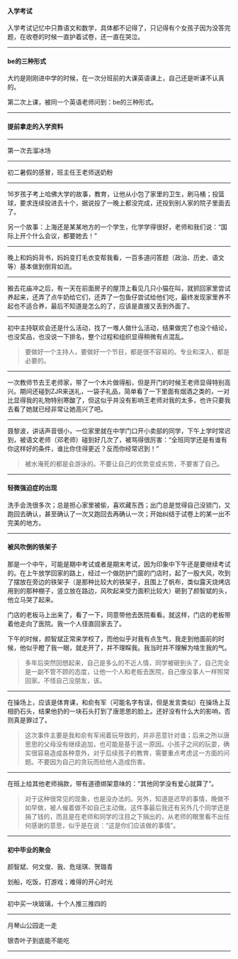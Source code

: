 #### 入学考试

入学考试记忆中只靠语文和数学，具体都不记得了，只记得有个女孩子因为没答完题，在收卷的时候一直护着试卷，还一直在哭泣。

---

#### be的三种形式

大约是刚刚进中学的时候，在一次分班前的大课英语课上，自己还是听课不认真的。

第二次上课，被同一个英语老师问到：be的三种形式。

---

#### 提前拿走的入学资料

---

第一次去溜冰场

---

初二暑假的感冒，班主任王老师送奶粉

---

16岁孩子考上哈佛大学的故事，教育，让他从小包了家里的卫生，刷马桶；投篮球，要求连续投进去十个，据说投了一晚上都没完成，还投到别人家的院子里面去了。

另一个故事：上海还是某某地方的一个学生，化学学得很好，老师和我们说：“国际上开个什么会议，都要她去！”

---

晚上和妈妈背书，妈妈变打毛衣变帮我看，一百多道问答题（政治、历史、语文等）基本做到倒背如流。

---

搬去花庙冲之后，有一天在前面房子的屋顶上看见几只小猫在叫，就抓回家里尝试养起来，还弄了点牛奶给它们，还弄了一包鱼仔尝试给他们吃，最终发现家里养不起也不适合养，最后不知道是怎么的了，应该是直接又丢到外面了。

---

初中主持联欢会还是什么活动，找了一堆人做什么活动，结果做完了也没个结论，也没奖品，也没说一下排名，整个过程和组织显得稍微有点混乱。

> 要做好一个主持人，要做好一个节目，都是很不容易的。专业和深入，都是必要的。

---

一次教师节去王老师家，带了一个木片做得船，但是开门的时候王老师显得特别高兴。期间还碰到ZJR来送礼，一袋子礼品，简单看了一下里面有烟酒之类的，一对比显得我的礼物特别寒酸了，但这似乎并没有影响王老师对我的太多，也许只要我去看了她就已经非常让她高兴了吧。

---

聂黎波，讲话声音很小，一位家里就在中学门口开小卖部的同学，下午上学时常迟到，被语文老师（邓老师）碰到好几次了，被骂得很厉害：“全班同学还是有谁有你这样好的条件，谁比你住得更近？反而你经常迟到！”

> 被水淹死的都是会游泳的。不要让自己的优势变成劣势，不要害了自己。

---

#### 轻微强迫症的出现

洗手会洗很多次；总是担心家里被偷，喜欢藏东西；出门总是觉得自己没锁门，又跑回去确认，甚至确认了一次又跑回去再确认一次；开始纠结于试卷上的某一出不完美的地方。

---

#### 被风吹倒的铁架子

那是一个中午，可能是期中考试或者是期末考试，因为印象中下午还是要继续考试的。在上午放学回家的路上，经过一个做防护门窗的门店时，起了一股大风，吹到了摆放在旁边的铁架子（是那种比较大的铁架子，且围上了帆布，类似露天烧烤店用到的那种棚子，竖立放在路边，风吹起来受力面积比较大）砸到了颜智斌的头，他立马哭了起来。

门店的老板马上出来了，看了一下，同意带他去医院看看。就这样，门店的老板带着他走向了医院。我一个人径直回家去了。

下午的时候，颜智斌正常来学校了，而他似乎对我有点生气，我走到他面前的时候，他似乎瞪了我一眼，就走开了，并不理睬我。我当时并不理解为啥生我的气。

> 多年后突然回想起来，自己是多么的不近人情，同学被砸到头了，自己完全是一副不管不顾的态度，让他一个人和老板去医院，自己像没事人一样照常回家。不怪自己没朋友，该。

---

在操场上，应该是体育课，和俞有军（可能名字有误，但是发言类似）在操场上互相扔石头，结果他扔的一块石头打到了唐思思的脸上。还好没有什么大的影响，否则真是罪过了。

> 这次事件主要是我和俞有军闹着玩导致的，并非恶意针对谁；后来之所以唐思思的父母没有继续追加，也可能是基于这一原因。小孩子之间的玩耍，确实很容易造成各种意外，对于后续孩子的教育，需要重点考虑这一方面的问题。不要因为自己的贪玩而给他人造成伤害。

---

在班上给其他老师捐款，带有道德绑架意味的：“其他同学没有爱心就算了”。

> 对于这种很常见的现象，也是没办法的。另外，知道是迟早的事情，晚做不如早做，被人催着做不如自己主动做。这件事最后我还有另外几个同学还是捐了钱的，而且是在老师和同学的注目之下捐出的，从老师的眼里看不出任何感谢的意思，似乎是在说：“这是你们应该做的事情”。

---

#### 初中毕业的聚会

颜智斌、何文俊、我、危瑶琪、贺璐青

划船，吃饭，打游戏；难得的开心时光

---

初中买一块玻璃，十个人推三推四的

---

月琴山公园走一走

银杏叶子到底能不能吃

---



